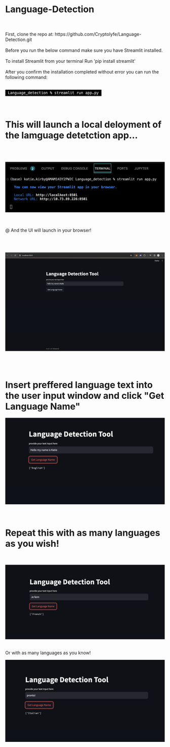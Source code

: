 # Language-Detection
<br>
<br> 
First, clone the repo at: https://github.com/Cryptolyfe/Language-Detection.git
<br>
<br> 
Before you run the below command make sure you have Streamlit installed.
<br>
<br> 
To install Streamlit from your terminal
Run 'pip install streamlit' 
<br>
<br> 
After you confirm the installation completed without error you can run the following command:
<br>
<br> 

![krbylogo](media/photo1.png)

<br> 

# This will launch a local deloyment of the lamguage detetction app...

<br>
<br>

![krbylogo](media/photo2.png)

<br>

@ And the UI will launch in your browser!

<br>
<br> 

![krbylogo](media/photo3.png)

<br>
<br> 

# Insert preffered language text into the user input window and click "Get Language Name"

![krbylogo](media/photo4.png)

<br> 

# Repeat this with as many languages as you wish!

<br>

![krbylogo](media/photo5.png)

<br>
Or with as many languages as you know!

![krbylogo](media/photo6.png)

